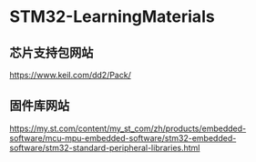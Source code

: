 # STM32-LearningMaterials

## 芯片支持包网站

https://www.keil.com/dd2/Pack/

## 固件库网站

https://my.st.com/content/my_st_com/zh/products/embedded-software/mcu-mpu-embedded-software/stm32-embedded-software/stm32-standard-peripheral-libraries.html